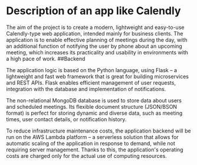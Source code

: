 # Description of an app like Calendly
The aim of the project is to create a modern, lightweight and easy-to-use Calendly-type web application, intended mainly for business clients. The application is to enable effective planning of meetings during the day, with an additional function of notifying the user by phone about an upcoming meeting, which increases its practicality and usability in environments with a high pace of work.
##Backend
<p>
  The application logic is based on the Python language, using Flask – a lightweight and fast web framework that is great for building microservices and REST APIs. Flask enables efficient management of user requests, integration with the database and implementation of notifications.
</p>
<p>
  The non-relational MongoDB database is used to store data about users and scheduled meetings. Its flexible document structure (JSON/BSON format) is perfect for storing dynamic and diverse data, such as meeting times, user contact details, or notification history.
</p>
<p>
  To reduce infrastructure maintenance costs, the application backend will be run on the AWS Lambda platform – a serverless solution that allows for automatic scaling of the application in response to demand, while not requiring server management. Thanks to this, the application's operating costs are charged only for the actual use of computing resources.
</p>

